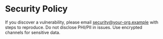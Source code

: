 # Security Policy

If you discover a vulnerability, please email security@your-org.example with steps to reproduce.
Do not disclose PHI/PII in issues. Use encrypted channels for sensitive data.
